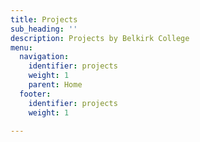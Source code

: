```yaml
---
title: Projects
sub_heading: ''
description: Projects by Belkirk College
menu:
  navigation:
    identifier: projects
    weight: 1
    parent: Home
  footer:
    identifier: projects
    weight: 1

---
```

